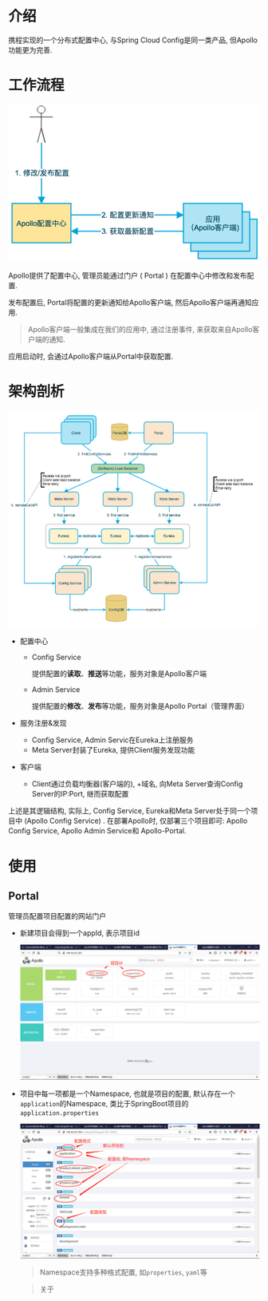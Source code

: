 # 介绍

携程实现的一个分布式配置中心, 与Spring Cloud Config是同一类产品, 但Apollo功能更为完善.

# 工作流程

![basic-architecture](.Apollo/basic-architecture.png)

Apollo提供了配置中心, 管理员能通过门户 ( Portal ) 在配置中心中修改和发布配置.

发布配置后, Portal将配置的更新通知给Apollo客户端, 然后Apollo客户端再通知应用. 

> Apollo客户端一般集成在我们的应用中, 通过注册事件, 来获取来自Apollo客户端的通知.

应用启动时, 会通过Apollo客户端从Portal中获取配置.

# 架构剖析

![overall-architecture](.Apollo/overall-architecture.png)

- 配置中心

  - Config Service

    提供配置的**读取**、**推送**等功能，服务对象是Apollo客户端

  - Admin Service

    提供配置的**修改**、**发布**等功能，服务对象是Apollo Portal（管理界面）

- 服务注册&发现

  - Config Service, Admin Servic在Eureka上注册服务
  - Meta Server封装了Eureka, 提供Client服务发现功能

- 客户端

  - Client通过负载均衡器(客户端的), +域名, 向Meta Server查询Config Server的IP:Port, 继而获取配置

上述是其逻辑结构, 实际上, Config Service, Eureka和Meta Server处于同一个项目中 (Apollo Config Service) . 在部署Apollo时, 仅部署三个项目即可: Apollo Config Service, Apollo Admin Service和 Apollo-Portal.

# 使用

## Portal

管理员配置项目配置的网站门户

* 新建项目会得到一个appId, 表示项目id

  ![image-20200323191646611](.Apollo/image-20200323191646611.png)

* 项目中每一项都是一个Namespace, 也就是项目的配置, 默认存在一个`application`的Namespace, 类比于SpringBoot项目的`application.properties`

  ![image-20200323192026755](.Apollo/image-20200323192026755.png)

  > Namespace支持多种格式配置, 如`properties`, `yaml`等

  > 关于